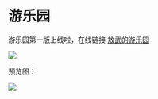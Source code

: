 # 游乐园

游乐园第一版上线啦，在线链接 [敖武的游乐园](https://playground.fudongdong.com/)

![](https://0.z.wiki/images/20220320/edcd158bc489438e8c37dc430de6083e.png)

预览图：

![](https://2.z.wiki/autoupload/2022-05-02/88ed1478031a4ae9894289b25534e7d1.image.png)




